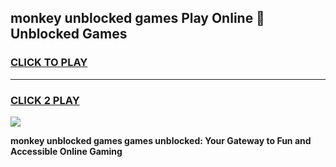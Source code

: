 
## monkey unblocked games Play Online 👋 Unblocked Games
<h3>
<a href="https://premium.freeplayer.one?title=monkey_unblocked_games&ref=19F">CLICK TO PLAY</a></h3>
<hr>

<h3>
<a href="https://premium.freeplayer.one?title=monkey_unblocked_games&ref=19F">CLICK 2 PLAY</a>
  
</h3>

<a href="https://premium.freeplayer.one?title=monkey_unblocked_games&ref=19F"><img src="https://clearcache.store/games.png"></a>


**monkey unblocked games games unblocked: Your Gateway to Fun and Accessible Online Gaming**
